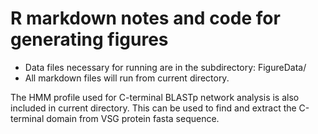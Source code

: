 # R markdown notes and code for generating figures

* Data files necessary for running are in the subdirectory: FigureData/
* All markdown files will run from current directory.

The HMM profile used for C-terminal BLASTp network analysis is also included in current directory. This can be used to find and extract the C-terminal domain from VSG protein fasta sequence.
